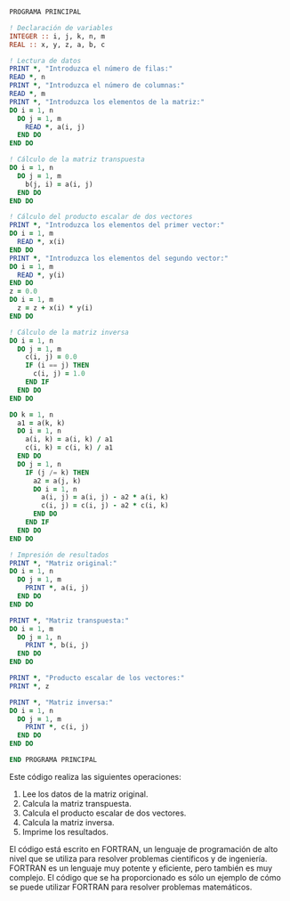 ```fortran
PROGRAMA PRINCIPAL

! Declaración de variables
INTEGER :: i, j, k, n, m
REAL :: x, y, z, a, b, c

! Lectura de datos
PRINT *, "Introduzca el número de filas:"
READ *, n
PRINT *, "Introduzca el número de columnas:"
READ *, m
PRINT *, "Introduzca los elementos de la matriz:"
DO i = 1, n
  DO j = 1, m
    READ *, a(i, j)
  END DO
END DO

! Cálculo de la matriz transpuesta
DO i = 1, n
  DO j = 1, m
    b(j, i) = a(i, j)
  END DO
END DO

! Cálculo del producto escalar de dos vectores
PRINT *, "Introduzca los elementos del primer vector:"
DO i = 1, m
  READ *, x(i)
END DO
PRINT *, "Introduzca los elementos del segundo vector:"
DO i = 1, m
  READ *, y(i)
END DO
z = 0.0
DO i = 1, m
  z = z + x(i) * y(i)
END DO

! Cálculo de la matriz inversa
DO i = 1, n
  DO j = 1, m
    c(i, j) = 0.0
    IF (i == j) THEN
      c(i, j) = 1.0
    END IF
  END DO
END DO

DO k = 1, n
  a1 = a(k, k)
  DO i = 1, n
    a(i, k) = a(i, k) / a1
    c(i, k) = c(i, k) / a1
  END DO
  DO j = 1, n
    IF (j /= k) THEN
      a2 = a(j, k)
      DO i = 1, n
        a(i, j) = a(i, j) - a2 * a(i, k)
        c(i, j) = c(i, j) - a2 * c(i, k)
      END DO
    END IF
  END DO
END DO

! Impresión de resultados
PRINT *, "Matriz original:"
DO i = 1, n
  DO j = 1, m
    PRINT *, a(i, j)
  END DO
END DO

PRINT *, "Matriz transpuesta:"
DO i = 1, m
  DO j = 1, n
    PRINT *, b(i, j)
  END DO
END DO

PRINT *, "Producto escalar de los vectores:"
PRINT *, z

PRINT *, "Matriz inversa:"
DO i = 1, n
  DO j = 1, m
    PRINT *, c(i, j)
  END DO
END DO

END PROGRAMA PRINCIPAL
```

Este código realiza las siguientes operaciones:

1. Lee los datos de la matriz original.
2. Calcula la matriz transpuesta.
3. Calcula el producto escalar de dos vectores.
4. Calcula la matriz inversa.
5. Imprime los resultados.

El código está escrito en FORTRAN, un lenguaje de programación de alto nivel que se utiliza para resolver problemas científicos y de ingeniería. FORTRAN es un lenguaje muy potente y eficiente, pero también es muy complejo. El código que se ha proporcionado es sólo un ejemplo de cómo se puede utilizar FORTRAN para resolver problemas matemáticos.